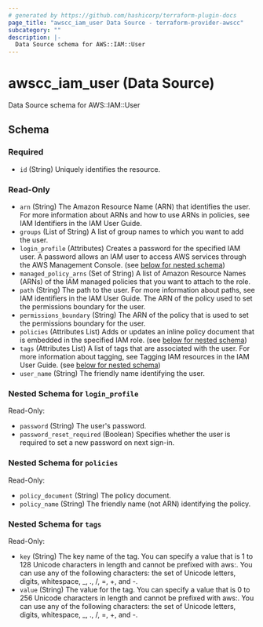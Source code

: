 ```yaml
---
# generated by https://github.com/hashicorp/terraform-plugin-docs
page_title: "awscc_iam_user Data Source - terraform-provider-awscc"
subcategory: ""
description: |-
  Data Source schema for AWS::IAM::User
---
```


# awscc_iam_user (Data Source)

Data Source schema for AWS::IAM::User



<!-- schema generated by tfplugindocs -->
## Schema

### Required

- `id` (String) Uniquely identifies the resource.

### Read-Only

- `arn` (String) The Amazon Resource Name (ARN) that identifies the user. For more information about ARNs and how to use ARNs in policies, see IAM Identifiers in the IAM User Guide.
- `groups` (List of String) A list of group names to which you want to add the user.
- `login_profile` (Attributes) Creates a password for the specified IAM user. A password allows an IAM user to access AWS services through the AWS Management Console. (see [below for nested schema](#nestedatt--login_profile))
- `managed_policy_arns` (Set of String) A list of Amazon Resource Names (ARNs) of the IAM managed policies that you want to attach to the role.
- `path` (String) The path to the user. For more information about paths, see IAM identifiers in the IAM User Guide. The ARN of the policy used to set the permissions boundary for the user.
- `permissions_boundary` (String) The ARN of the policy that is used to set the permissions boundary for the user.
- `policies` (Attributes List) Adds or updates an inline policy document that is embedded in the specified IAM role. (see [below for nested schema](#nestedatt--policies))
- `tags` (Attributes List) A list of tags that are associated with the user. For more information about tagging, see Tagging IAM resources in the IAM User Guide. (see [below for nested schema](#nestedatt--tags))
- `user_name` (String) The friendly name identifying the user.

<a id="nestedatt--login_profile"></a>
### Nested Schema for `login_profile`

Read-Only:

- `password` (String) The user's password.
- `password_reset_required` (Boolean) Specifies whether the user is required to set a new password on next sign-in.


<a id="nestedatt--policies"></a>
### Nested Schema for `policies`

Read-Only:

- `policy_document` (String) The policy document.
- `policy_name` (String) The friendly name (not ARN) identifying the policy.


<a id="nestedatt--tags"></a>
### Nested Schema for `tags`

Read-Only:

- `key` (String) The key name of the tag. You can specify a value that is 1 to 128 Unicode characters in length and cannot be prefixed with aws:. You can use any of the following characters: the set of Unicode letters, digits, whitespace, _, ., /, =, +, and -.
- `value` (String) The value for the tag. You can specify a value that is 0 to 256 Unicode characters in length and cannot be prefixed with aws:. You can use any of the following characters: the set of Unicode letters, digits, whitespace, _, ., /, =, +, and -.
